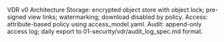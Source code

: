 VDR v0 Architecture
Storage: encrypted object store with object lock; pre-signed view links; watermarking; download disabled by policy.
Access: attribute-based policy using access_model.yaml.
Audit: append-only access log; daily export to 01-security/vdr/audit_log_spec.md format.
